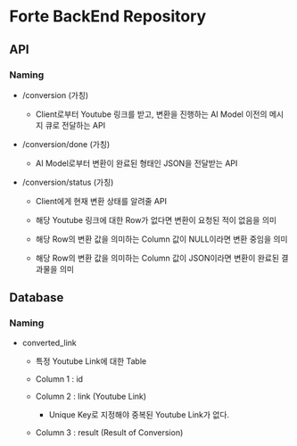 # Forte BackEnd Repository

## API

### Naming

* /conversion (가칭)

    * Client로부터 Youtube 링크를 받고, 변환을 진행하는 AI Model 이전의 메시지 큐로 전달하는 API

* /conversion/done (가칭)

    * AI Model로부터 변환이 완료된 형태인 JSON을 전달받는 API

* /conversion/status (가칭)

    * Client에게 현재 변환 상태를 알려줄 API
    
    * 해당 Youtube 링크에 대한 Row가 없다면 변환이 요청된 적이 없음을 의미

    * 해당 Row의 변환 값을 의미하는 Column 값이 NULL이라면 변환 중임을 의미

    * 해당 Row의 변환 값을 의미하는 Column 값이 JSON이라면 변환이 완료된 결과물을 의미

## Database

### Naming

* converted_link

    * 특정 Youtube Link에 대한 Table

    * Column 1 : id

    * Column 2 : link (Youtube Link)

        * Unique Key로 지정해야 중복된 Youtube Link가 없다.

    * Column 3 : result (Result of Conversion)